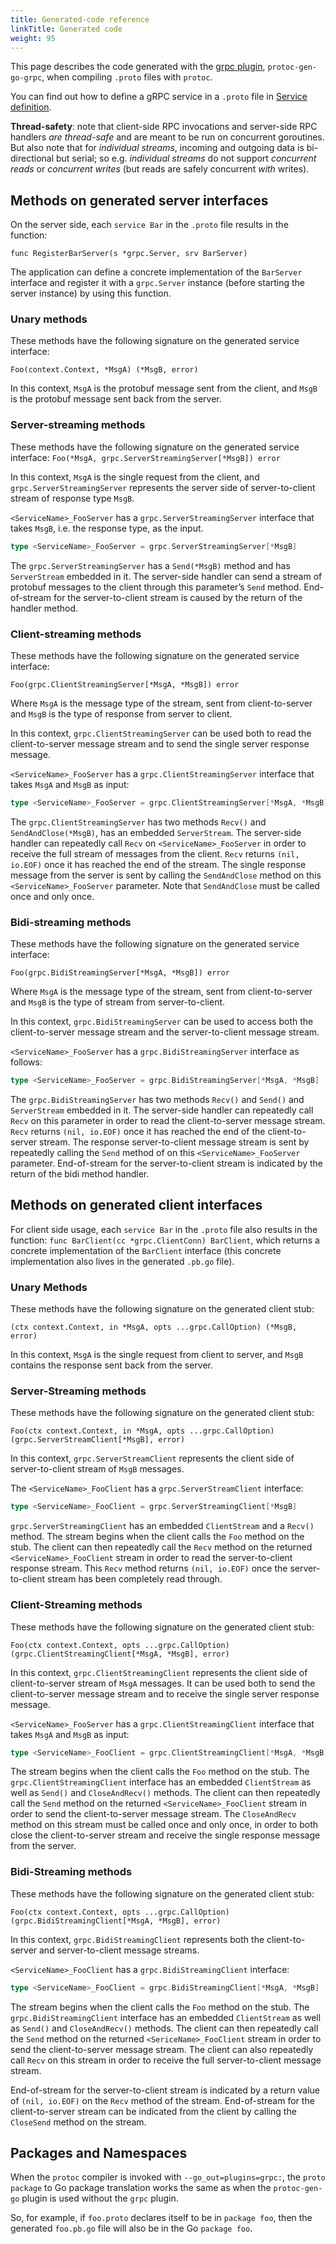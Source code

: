 ```yaml
---
title: Generated-code reference
linkTitle: Generated code
weight: 95
---
```


This page describes the code generated with the [grpc plugin](https://pkg.go.dev/google.golang.org/grpc/cmd/protoc-gen-go-grpc), `protoc-gen-go-grpc`,
when compiling `.proto` files with `protoc`.

You can find out how to define a gRPC service in a `.proto` file in [Service definition](/docs/what-is-grpc/core-concepts/#service-definition).

<p class="note"><strong>Thread-safety</strong>: note that client-side RPC invocations and server-side RPC handlers <i>are thread-safe</i> and are meant
to be run on concurrent goroutines. But also note that for <i>individual streams</i>, incoming and outgoing data is bi-directional but serial;
so e.g. <i>individual streams</i> do not support <i>concurrent reads</i> or <i>concurrent writes</i> (but reads are safely concurrent <i>with</i> writes).
</p>

## Methods on generated server interfaces

On the server side, each `service Bar` in the `.proto` file results in the function:

`func RegisterBarServer(s *grpc.Server, srv BarServer)`

The application can define a concrete implementation of the `BarServer` interface and register it with a `grpc.Server` instance
(before starting the server instance) by using this function.

### Unary methods

These methods have the following signature on the generated service interface:

`Foo(context.Context, *MsgA) (*MsgB, error)`

In this context, `MsgA` is the protobuf message sent from the client, and `MsgB` is the protobuf message sent back from the server.

### Server-streaming methods

These methods have the following signature on the generated service interface:
`Foo(*MsgA, grpc.ServerStreamingServer[*MsgB]) error`

In this context, `MsgA` is the single request from the client, and `grpc.ServerStreamingServer` represents the server side of server-to-client stream of response type `MsgB`.

`<ServiceName>_FooServer` has a `grpc.ServerStreamingServer` interface that takes `MsgB`, i.e. the response type, as the input.

```go
type <ServiceName>_FooServer = grpc.ServerStreamingServer[*MsgB]
```

The `grpc.ServerStreamingServer` has a `Send(*MsgB)` method and has `ServerStream` embedded in it.
The server-side handler can send a stream of protobuf messages to the client through this parameter’s `Send` method. End-of-stream for the server-to-client stream is caused by the return of the handler method.

### Client-streaming methods

These methods have the following signature on the generated service interface:

`Foo(grpc.ClientStreamingServer[*MsgA, *MsgB]) error`

Where `MsgA` is the message type of the stream, sent from client-to-server and `MsgB` is the type of response from server to client.

In this context, `grpc.ClientStreamingServer` can be used both to read the client-to-server message stream and to send the single server response message.

`<ServiceName>_FooServer` has a `grpc.ClientStreamingServer` interface that takes `MsgA` and `MsgB` as input:

```go
type <ServiceName>_FooServer = grpc.ClientStreamingServer[*MsgA, *MsgB]
```

The `grpc.ClientStreamingServer` has two methods `Recv()` and `SendAndClose(*MsgB)`, has an embedded `ServerStream`. The server-side handler can repeatedly call `Recv` on `<ServiceName>_FooServer` in order to receive the full stream of messages from the client. `Recv` returns `(nil, io.EOF)` once it has reached the end of the stream. The single response message from the server is sent by calling the `SendAndClose` method on this `<ServiceName>_FooServer` parameter. Note that `SendAndClose` must be called once and only once.

### Bidi-streaming methods

These methods have the following signature on the generated service interface:

`Foo(grpc.BidiStreamingServer[*MsgA, *MsgB]) error`

Where `MsgA` is the message type of the stream, sent from client-to-server and `MsgB` is the type of stream from server-to-client.

In this context, `grpc.BidiStreamingServer` can be used to access both the client-to-server message stream and the server-to-client message stream. 

`<ServiceName>_FooServer` has a `grpc.BidiStreamingServer` interface as follows:

```go
type <ServiceName>_FooServer = grpc.BidiStreamingServer[*MsgA, *MsgB]
```

The `grpc.BidiStreamingServer` has two methods `Recv()` and `Send()` and `ServerStream` embedded in it. The server-side handler can repeatedly call `Recv` on this parameter in order to read the client-to-server message stream. `Recv` returns `(nil, io.EOF)` once it has reached the end of the client-to-server stream. The response server-to-client message stream is sent by repeatedly calling the `Send` method of on this `<ServiceName>_FooServer` parameter. End-of-stream for the server-to-client stream is indicated by the return of the bidi method handler.

## Methods on generated client interfaces

For client side usage, each `service Bar` in the `.proto` file also results in the function: `func BarClient(cc *grpc.ClientConn) BarClient`, which
returns a concrete implementation of the `BarClient` interface (this concrete implementation also lives in the generated `.pb.go` file).

### Unary Methods

These methods have the following signature on the generated client stub:

`(ctx context.Context, in *MsgA, opts ...grpc.CallOption) (*MsgB, error)`

In this context, `MsgA` is the single request from client to server, and `MsgB` contains the response sent back from the server.

### Server-Streaming methods

These methods have the following signature on the generated client stub:

`Foo(ctx context.Context, in *MsgA, opts ...grpc.CallOption) (grpc.ServerStreamClient[*MsgB], error)`

In this context, `grpc.ServerStreamClient` represents the client side of server-to-client stream of `MsgB` messages.

The `<ServiceName>_FooClient` has a `grpc.ServerStreamClient` interface:

```go 
type <ServiceName>_FooClient = grpc.ServerStreamingClient[*MsgB] 
```

`grpc.ServerStreamingClient` has an embedded `ClientStream` and a `Recv()` method. The stream begins when the client calls the `Foo` method on the stub. The client can then repeatedly call the `Recv` method on the returned `<ServiceName>_FooClient` stream in order to read the server-to-client response stream. This `Recv` method returns `(nil, io.EOF)` once the server-to-client stream has been completely read through.

### Client-Streaming methods

These methods have the following signature on the generated client stub:

`Foo(ctx context.Context, opts ...grpc.CallOption) (grpc.ClientStreamingClient[*MsgA, *MsgB], error)`

In this context, `grpc.ClientStreamingClient` represents the client side of client-to-server stream of `MsgA` messages. It can be used both to send the client-to-server message stream and to receive the single server response message.

`<ServiceName>_FooServer` has a `grpc.ClientStreamingClient` interface that takes `MsgA` and `MsgB` as input:

```go 
type <ServiceName>_FooClient = grpc.ClientStreamingClient[*MsgA, *MsgB]
```

The stream begins when the client calls the `Foo` method on the stub. The `grpc.ClientStreamingClient` interface has an embedded `ClientStream` as well as `Send()` and `CloseAndRecv()` methods. The client can then repeatedly call the `Send` method on the returned `<ServiceName>_FooClient` stream in order to send the client-to-server message stream. The `CloseAndRecv` method on this stream must be called once and only once, in order to both close the client-to-server stream and receive the single response message from the server.

### Bidi-Streaming methods

These methods have the following signature on the generated client stub:

`Foo(ctx context.Context, opts ...grpc.CallOption) (grpc.BidiStreamingClient[*MsgA, *MsgB], error)`

In this context, `grpc.BidiStreamingClient` represents both the client-to-server and server-to-client message streams.

`<ServiceName>_FooClient` has a `grpc.BidiStreamingClient` interface:

```go
type <ServiceName>_FooClient = grpc.BidiStreamingClient[*MsgA, *MsgB]
```

The stream begins when the client calls the `Foo` method on the stub. The `grpc.BidiStreamingClient` interface has an embedded `ClientStream` as well as `Send()` and `CloseAndRecv()` methods. The client can then repeatedly call the `Send` method on the returned `<SericeName>_FooClient` stream in order to send the client-to-server message stream. The client can also repeatedly call `Recv` on this stream in order to receive the full server-to-client message stream.

End-of-stream for the server-to-client stream is indicated by a return value of `(nil, io.EOF)` on the `Recv` method of the stream. End-of-stream for the client-to-server stream can be indicated from the client by calling the `CloseSend` method on the stream.

## Packages and Namespaces

When the `protoc` compiler is invoked with `--go_out=plugins=grpc:`, the `proto package` to Go package translation
works the same as when the `protoc-gen-go` plugin is used without the `grpc` plugin.

So, for example, if `foo.proto` declares itself to be in `package foo`, then the generated `foo.pb.go` file will also be in
the Go `package foo`.
